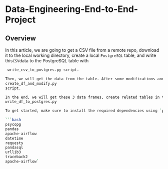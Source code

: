 # Data-Engineering-End-to-End-Project
## Overview
In this article, we are going to get a CSV file from a remote repo, download it to the local working directory, create a local ```PostgreSQL``` table, and write this``` CSV ```data to the PostgreSQL table with 
```bash
 write_csv_to_postgres.py script.

Then, we will get the data from the table. After some modifications and ```pandas ``` practices, we will create 3 separate data frames with the```bash
create_df_and_modify.py
script.

In the end, we will get these 3 data frames, create related tables in the PostgreSQL database, and insert the data frames into these tables with ```bash
write_df_to_postgres.py

To get started, make sure to install the required dependencies using `pip`:

```bash
psycopg
pandas
apache-airflow
datetime
requests
pandasql
urllib3
traceback2
apache-airflow`
```
